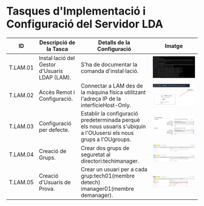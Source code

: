 # Tasques d'Implementació i Configuració del Servidor LDA

| ID       | Descripció de la Tasca                        | Detalls de la Configuració                                                                                          | Imatge                       |
| -------- | --------------------------------------------- | ------------------------------------------------------------------------------------------------------------------- | ---------------------------- |
| T.LAM.01 | Instal·lació del Gestor d'Usuaris LDAP (LAM). | S'ha de documentar la comanda d'instal·lació.                                                                       | ![4.1](../img/ldap-account-manager.png)
| T.LAM.02 | Accés Remot i Configuració.                   | Connectar a LAM des de la màquina física utilitzant l'adreça IP de la interfícieHost-Only.                          | ![4.2](../img/webapp1.png)
| T.LAM.03 | Configuració per defecte.                     | Establir la configuració predeterminada perquè els nous usuaris s'ubiquin a l'OUusersi els nous grups a l'OUgroups. | ![4.3](../img/webapp6.png)
| T.LAM.04 | Creació de Grups.                             | Crear dos grups de seguretat al directori:techimanager.                                                             | ![4.4](../img/webapp9.png) ![4.4](../img/webapp10.png)
| T.LAM.05 | Creació d'Usuaris de Prova.                   | Crear un usuari per a cada grup:tech01(membre detech) imanager01(membre demanager).                                 | ![4.5](../img/webapp13.png)
